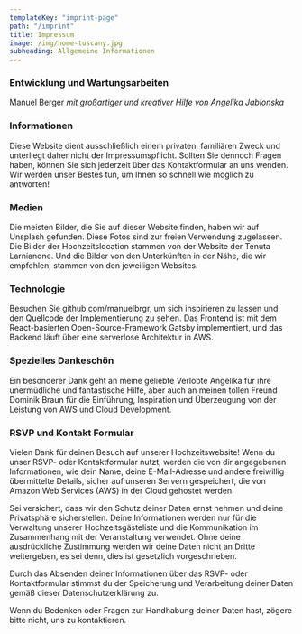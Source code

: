 ```yaml
---
templateKey: "imprint-page"
path: "/imprint"
title: Impressum
image: /img/home-tuscany.jpg
subheading: Allgemeine Informationen
---
```


### Entwicklung und Wartungsarbeiten

Manuel Berger _mit großartiger und kreativer Hilfe von Angelika Jablonska_

### Informationen

Diese Website dient ausschließlich einem privaten, familiären Zweck und unterliegt daher nicht der Impressumspflicht. Sollten Sie dennoch Fragen haben, können Sie sich jederzeit über das Kontaktformular an uns wenden. Wir werden unser Bestes tun, um Ihnen so schnell wie möglich zu antworten!

### Medien

Die meisten Bilder, die Sie auf dieser Website finden, haben wir auf Unsplash gefunden. Diese Fotos sind zur freien Verwendung zugelassen. Die Bilder der Hochzeitslocation stammen von der Website der Tenuta Larnianone. Und die Bilder von den Unterkünften in der Nähe, die wir empfehlen, stammen von den jeweiligen Websites.

### Technologie

Besuchen Sie github.com/manuelbrgr, um sich inspirieren zu lassen und den Quellcode der Implementierung zu sehen. Das Frontend ist mit dem React-basierten Open-Source-Framework Gatsby implementiert, und das Backend läuft über eine serverlose Architektur in AWS.

### Spezielles Dankeschön

Ein besonderer Dank geht an meine geliebte Verlobte Angelika für ihre unermüdliche und fantastische Hilfe, aber auch an meinen tollen Freund Dominik Braun für die Einführung, Inspiration und Überzeugung von der Leistung von AWS und Cloud Development.

### RSVP und Kontakt Formular

Vielen Dank für deinen Besuch auf unserer Hochzeitswebsite! Wenn du unser RSVP- oder Kontaktformular nutzt, werden die von dir angegebenen Informationen, wie dein Name, deine E-Mail-Adresse und andere freiwillig übermittelte Details, sicher auf unseren Servern gespeichert, die von Amazon Web Services (AWS) in der Cloud gehostet werden.

Sei versichert, dass wir den Schutz deiner Daten ernst nehmen und deine Privatsphäre sicherstellen. Deine Informationen werden nur für die Verwaltung unserer Hochzeitsgästeliste und die Kommunikation im Zusammenhang mit der Veranstaltung verwendet. Ohne deine ausdrückliche Zustimmung werden wir deine Daten nicht an Dritte weitergeben, es sei denn, dies ist gesetzlich vorgeschrieben.

Durch das Absenden deiner Informationen über das RSVP- oder Kontaktformular stimmst du der Speicherung und Verarbeitung deiner Daten gemäß dieser Datenschutzerklärung zu.

Wenn du Bedenken oder Fragen zur Handhabung deiner Daten hast, zögere bitte nicht, uns zu kontaktieren.
